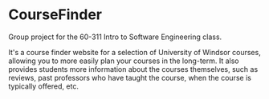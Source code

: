 # CourseFinder

Group project for the 60-311 Intro to Software Engineering class.

It's a course finder website for a selection of University of Windsor courses,
allowing you to more easily plan your courses in the long-term. It also
provides students more information about the courses themselves, such as
reviews, past professors who have taught the course, when the course is
typically offered, etc.
